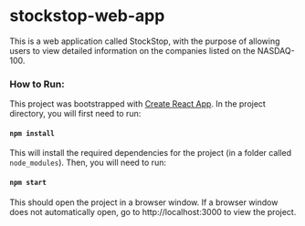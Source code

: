 # stockstop-web-app
This is a web application called StockStop, with the purpose of allowing users to view detailed information on the companies listed on the NASDAQ-100.

### How to Run:
This project was bootstrapped with [Create React App](https://github.com/facebook/create-react-app).
In the project directory, you will first need to run:

#### `npm install`

This will install the required dependencies for the project (in a folder called `node_modules`). Then, you will need to run:

#### `npm start`

This should open the project in a browser window. If a browser window does not automatically open, go to http://localhost:3000 to view the project.
